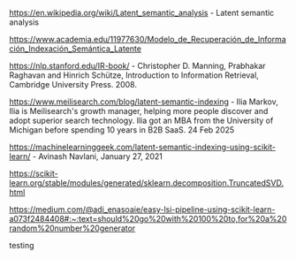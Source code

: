 https://en.wikipedia.org/wiki/Latent_semantic_analysis - Latent semantic analysis

https://www.academia.edu/11977630/Modelo_de_Recuperación_de_Información_Indexación_Semántica_Latente 

https://nlp.stanford.edu/IR-book/ - Christopher D. Manning, Prabhakar Raghavan and Hinrich Schütze, Introduction to Information Retrieval, Cambridge University Press. 2008.

https://www.meilisearch.com/blog/latent-semantic-indexing - Ilia Markov, Ilia is Meilisearch's growth manager, helping more people discover and adopt superior search technology. Ilia got an MBA from the University of Michigan before spending 10 years in B2B SaaS. 24 Feb 2025

https://machinelearninggeek.com/latent-semantic-indexing-using-scikit-learn/ - Avinash Navlani, January 27, 2021

https://scikit-learn.org/stable/modules/generated/sklearn.decomposition.TruncatedSVD.html

https://medium.com/@adi_enasoaie/easy-lsi-pipeline-using-scikit-learn-a073f2484408#:~:text=should%20go%20with%20100%20to,for%20a%20random%20number%20generator

testing